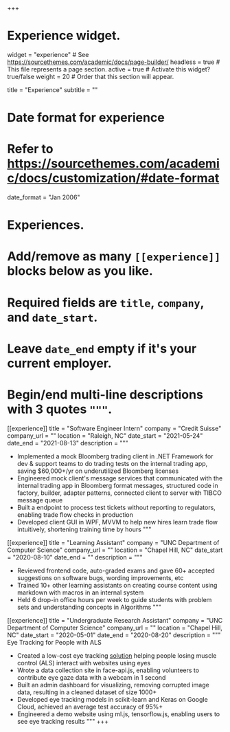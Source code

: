 +++
# Experience widget.
widget = "experience"  # See https://sourcethemes.com/academic/docs/page-builder/
headless = true  # This file represents a page section.
active = true  # Activate this widget? true/false
weight = 20  # Order that this section will appear.

title = "Experience"
subtitle = ""

# Date format for experience
#   Refer to https://sourcethemes.com/academic/docs/customization/#date-format
date_format = "Jan 2006"

# Experiences.
#   Add/remove as many `[[experience]]` blocks below as you like.
#   Required fields are `title`, `company`, and `date_start`.
#   Leave `date_end` empty if it's your current employer.
#   Begin/end multi-line descriptions with 3 quotes `"""`.

[[experience]]
  title = "Software Engineer Intern"
  company = "Credit Suisse"
  company_url = ""
  location = "Raleigh, NC"
  date_start = "2021-05-24"
  date_end = "2021-08-13"
  description = """  
  * Implemented a mock Bloomberg trading client in .NET Framework for dev & support teams to do trading tests on the internal trading app, saving $60,000+/yr on underutilized Bloomberg licenses
  *	Engineered mock client's message services that communicated with the internal trading app in Bloomberg format messages, structured code in factory, builder, adapter patterns, connected client to server with TIBCO message queue
  *	Built a endpoint to process test tickets without reporting to regulators, enabling trade flow checks in production
  *	Developed client GUI in WPF, MVVM to help new hires learn trade flow intuitively, shortening training time by hours
  """

[[experience]]
  title = "Learning Assistant"
  company = "UNC Department of Computer Science"
  company_url = ""
  location = "Chapel Hill, NC"
  date_start = "2020-08-10"
  date_end = ""
  description = """  
  *	Reviewed frontend code, auto-graded exams and gave 60+ accepted suggestions on software bugs, wording improvements, etc
  *	Trained 10+ other learning assistants on creating course content using markdown with macros in an internal system
  * Held 6 drop-in office hours per week to guide students with problem sets and understanding concepts in Algorithms
  """

[[experience]]
  title = "Undergraduate Research Assistant"
  company = "UNC Department of Computer Science"
  company_url = ""
  location = "Chapel Hill, NC"
  date_start = "2020-05-01"
  date_end = "2020-08-20"
  description = """  
  Eye Tracking for People with ALS
  * Created a low-cost eye tracking [solution](https://patrickma.me/eye-collection/) helping people losing muscle control (ALS) interact with websites using eyes
  *	Wrote a data collection site in face-api.js, enabling volunteers to contribute eye gaze data with a webcam in 1 second
  *	Built an admin dashboard for visualizing, removing corrupted image data, resulting in a cleaned dataset of size 1000+
  *	Developed eye tracking models in scikit-learn and Keras on Google Cloud, achieved an average test accuracy of 95%+
  *	Engineered a demo website using ml.js, tensorflow.js, enabling users to see eye tracking results 
  """
+++

